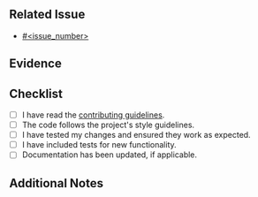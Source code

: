 ## Related Issue
<!-- 
Link to the GitHub issue this pull request addresses (e.g., #123).
-->
- [#<issue_number>](<issue_link>)

## Evidence
<!-- 
Provide evidence that your changes work as intended. This can include screenshots, logs, or test results. 
If applicable, include links to any relevant documentation or external resources.
-->

## Checklist
- [ ] I have read the [contributing guidelines](https://github.com/supagen/supagen/blob/main/CONTRIBUTING.md).
- [ ] The code follows the project's style guidelines.
- [ ] I have tested my changes and ensured they work as expected.
- [ ] I have included tests for new functionality.
- [ ] Documentation has been updated, if applicable.

## Additional Notes
<!-- 
Include any other information that reviewers might need to know.
-->
